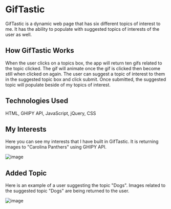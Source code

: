 # GifTastic
GifTastic is a dynamic web page that has six different topics of interest to me.  It has the ability to populate with suggested topics of interests of the user as well.

## How GifTastic Works
When the user clicks on a topics box, the app will return ten gifs related to the topic clicked. The gif will animate once the gif is clicked then become still when clicked on again.  The user can suggest a topic of interest to them in the suggested topic box and click submit. Once submitted, the suggested topic will populate beside of my topics of interest.

## Technologies Used
HTML, GHIPY API, JavaScript, jQuery, CSS

## My Interests
Here you can see my interests that I have built in GifTastic.  It is returning images to  "Carolina Panthers" using GHIPY API. 


![image](https://user-images.githubusercontent.com/52431116/72573834-f3833900-3894-11ea-997c-ac3281a22981.png)






## Added Topic
Here is an example of a user suggesting the topic "Dogs".  Images related to the suggested topic "Dogs" are being returned to the user.


![image](https://user-images.githubusercontent.com/52431116/72574163-18c47700-3896-11ea-86b9-97229501f6ee.png)

